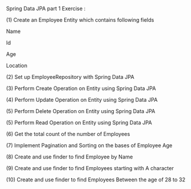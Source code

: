 

Spring Data JPA part 1 Exercise :

 

(1) Create an Employee Entity which contains following fields

Name

Id

Age

Location

(2) Set up EmployeeRepository with Spring Data JPA

(3) Perform Create Operation on Entity using Spring Data JPA

(4) Perform Update Operation on Entity using Spring Data JPA

(5) Perform Delete Operation on Entity using Spring Data JPA

(5) Perform Read Operation on Entity using Spring Data JPA

(6) Get the total count of the number of Employees

(7) Implement Pagination and Sorting on the bases of Employee Age

(8) Create and use finder to find Employee by Name

(9) Create and use finder to find Employees starting with A character

(10) Create and use finder to find Employees Between the age of 28 to 32
